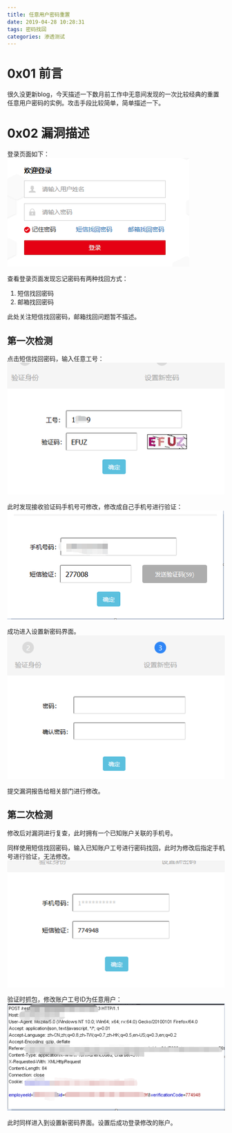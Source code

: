 ```yaml
---
title: 任意用户密码重置
date: 2019-04-28 10:28:31
tags: 密码找回
categories: 渗透测试
---
```


# 0x01 前言

很久没更新blog，今天描述一下数月前工作中无意间发现的一次比较经典的重置任意用户密码的实例。攻击手段比较简单，简单描述一下。
<!-- more -->
# 0x02 漏洞描述

登录页面如下：
![](2019-04-28-任意用户密码重置\登录口.png)

 查看登录页面发现忘记密码有两种找回方式：
 1. 短信找回密码
 2. 邮箱找回密码

 此处关注短信找回密码，邮箱找回问题暂不描述。

## 第一次检测
 点击短信找回密码，输入任意工号：
 ![](2019-04-28-任意用户密码重置\短信找回密码.png)

此时发现接收验证码手机号可修改，修改成自己手机号进行验证：
 ![](2019-04-28-任意用户密码重置\修改手机号.png)

成功进入设置新密码界面。
![](2019-04-28-任意用户密码重置\设置新密码.png)

提交漏洞报告给相关部门进行修改。

## 第二次检测
修改后对漏洞进行复查，此时拥有一个已知账户关联的手机号。

同样使用短信找回密码，输入已知账户工号进行密码找回，此时为修改后指定手机号进行验证，无法修改。
![](2019-04-28-任意用户密码重置\指定手机号.png)

验证时抓包，修改账户工号ID为任意用户：
![](2019-04-28-任意用户密码重置\修改ID.png)

此时同样进入到设置新密码界面。设置后成功登录修改的账户。
